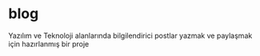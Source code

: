 # blog
Yazılım ve Teknoloji alanlarında bilgilendirici postlar yazmak ve paylaşmak için hazırlanmış bir proje
